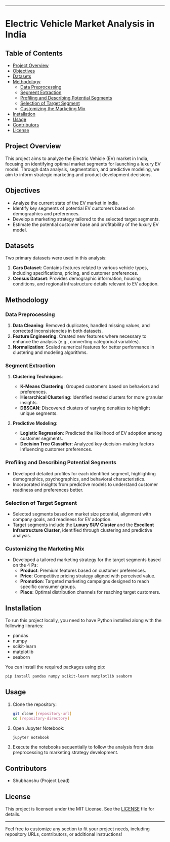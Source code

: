 
---

# Electric Vehicle Market Analysis in India

## Table of Contents
- [Project Overview](#project-overview)
- [Objectives](#objectives)
- [Datasets](#datasets)
- [Methodology](#methodology)
  - [Data Preprocessing](#data-preprocessing)
  - [Segment Extraction](#segment-extraction)
  - [Profiling and Describing Potential Segments](#profiling-and-describing-potential-segments)
  - [Selection of Target Segment](#selection-of-target-segment)
  - [Customizing the Marketing Mix](#customizing-the-marketing-mix)
- [Installation](#installation)
- [Usage](#usage)
- [Contributors](#contributors)
- [License](#license)

## Project Overview
This project aims to analyze the Electric Vehicle (EV) market in India, focusing on identifying optimal market segments for launching a luxury EV model. Through data analysis, segmentation, and predictive modeling, we aim to inform strategic marketing and product development decisions.

## Objectives
- Analyze the current state of the EV market in India.
- Identify key segments of potential EV customers based on demographics and preferences.
- Develop a marketing strategy tailored to the selected target segments.
- Estimate the potential customer base and profitability of the luxury EV model.

## Datasets
Two primary datasets were used in this analysis:
1. **Cars Dataset**: Contains features related to various vehicle types, including specifications, pricing, and customer preferences.
2. **Census Dataset**: Provides demographic information, housing conditions, and regional infrastructure details relevant to EV adoption.

## Methodology

### Data Preprocessing
1. **Data Cleaning**: Removed duplicates, handled missing values, and corrected inconsistencies in both datasets.
2. **Feature Engineering**: Created new features where necessary to enhance the analysis (e.g., converting categorical variables).
3. **Normalization**: Scaled numerical features for better performance in clustering and modeling algorithms.

### Segment Extraction
1. **Clustering Techniques**:
   - **K-Means Clustering**: Grouped customers based on behaviors and preferences.
   - **Hierarchical Clustering**: Identified nested clusters for more granular insights.
   - **DBSCAN**: Discovered clusters of varying densities to highlight unique segments.

2. **Predictive Modeling**:
   - **Logistic Regression**: Predicted the likelihood of EV adoption among customer segments.
   - **Decision Tree Classifier**: Analyzed key decision-making factors influencing customer preferences.

### Profiling and Describing Potential Segments
- Developed detailed profiles for each identified segment, highlighting demographics, psychographics, and behavioral characteristics.
- Incorporated insights from predictive models to understand customer readiness and preferences better.

### Selection of Target Segment
- Selected segments based on market size potential, alignment with company goals, and readiness for EV adoption.
- Target segments include the **Luxury SUV Cluster** and the **Excellent Infrastructure Cluster**, identified through clustering and predictive analysis.

### Customizing the Marketing Mix
- Developed a tailored marketing strategy for the target segments based on the 4 Ps:
  - **Product**: Premium features based on customer preferences.
  - **Price**: Competitive pricing strategy aligned with perceived value.
  - **Promotion**: Targeted marketing campaigns designed to reach specific consumer groups.
  - **Place**: Optimal distribution channels for reaching target customers.

## Installation
To run this project locally, you need to have Python installed along with the following libraries:
- pandas
- numpy
- scikit-learn
- matplotlib
- seaborn

You can install the required packages using pip:
```bash
pip install pandas numpy scikit-learn matplotlib seaborn
```

## Usage
1. Clone the repository:
   ```bash
   git clone [repository-url]
   cd [repository-directory]
   ```
2. Open Jupyter Notebook:
   ```bash
   jupyter notebook
   ```
3. Execute the notebooks sequentially to follow the analysis from data preprocessing to marketing strategy development.

## Contributors
- Shubhanshu (Project Lead)

## License
This project is licensed under the MIT License. See the [LICENSE](LICENSE) file for details.

---

Feel free to customize any section to fit your project needs, including repository URLs, contributors, or additional instructions!

